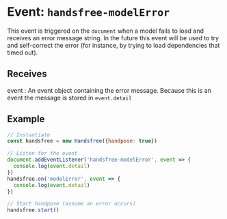 # Event: `handsfree-modelError`

This event is triggered on the `document` when a model fails to load and receives an error message string. In the future this event will be used to try and self-correct the error (for instance, by trying to load dependencies that timed out).

## Receives

event
: An event object containing the error message. Because this is an event the message is stored in `event.detail`

## Example

```js
// Instantiate
const handsfree = new Handsfree({handpose: true})

// Listen for the event
document.addEventListener('handsfree-modelError', event => {
  console.log(event.detail)
})
handsfree.on('modelError', event => {
  console.log(event.detail)
})

// Start handpose (assume an error occurs)
handsfree.start()
```